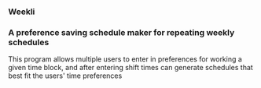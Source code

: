 ### Weekli
### A preference saving schedule maker for repeating weekly schedules

This program allows multiple users to enter in preferences for working a given time block, and after entering shift times can generate schedules that best fit the users' time preferences
